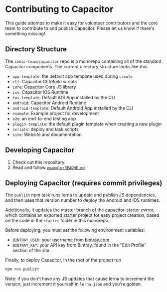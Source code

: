 # Contributing to Capacitor

This guide attemps to make it easy for volunteer contributors and the core team to contribute to and publish Capacitor. Please let us know if there's something missing!

## Directory Structure

The `ionic-team/capacitor` repo is a monorepo containing all of the standard Capacitor components. The current directory structure looks like this:

* `app-template`: the default app template used during `create`
* `cli`: Capacitor CLI/Build scripts
* `core`: Capacitor Core JS library
* `ios`: Capacitor iOS Runtime
* `ios-template`: Default iOS App installed by the CLI
* `android`: Capacitor Android Runtime
* `android-template`: Default Android App installed by the CLI
* `example`: Example project for development
* `e2e`: an end-to-end testing app
* `plugin-template`: the default plugin template when creating a new plugin
* `scripts`: deploy and task scripts
* `site`: Website and documentation

## Developing Capacitor

1. Check out this repository.
2. Read and follow [`example/README.md`](../example/README.md)

## Deploying Capacitor (requires commit privileges)

The `publish` npm task runs lerna to update and publish JS dependencies, and then uses that version number to deploy the Android and iOS runtimes.

Additionally, it updates the master branch of the [capacitor-starter](https://github.com/ionic-team/capacitor-starter) mirror, which contains an exported starter project for easy project creation, based on the code in the `starter` folder in this monorepo.

Before deploying, you must set the following environment variables:

 - `BINTRAY_USER`: your username from [bintray.com](http://bintray.com)
 - `BINTRAY_KEY`: your API key from Bintray, found in the "Edit Profile" section of the site.
 
Finally, to deploy Capacitor, in the root of the project run
 
```bash
npm run publish
```

Note: if you don't have any JS updates that cause lerna to increment the version, just increment it yourself in `lerna.json` and you're golden.
